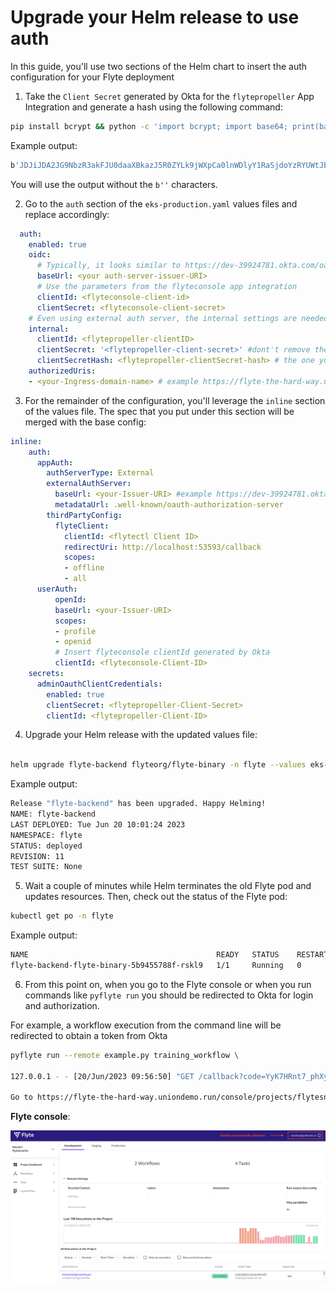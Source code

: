 # Upgrade your Helm release to use auth

In this guide, you'll use two sections of the Helm chart to insert the auth configuration for your Flyte deployment

1. Take the `Client Secret` generated by Okta for the `flytepropeller` App Integration and generate a hash using the following command:

```bash
pip install bcrypt && python -c 'import bcrypt; import base64; print(base64.b64encode(bcrypt.hashpw("<flytepropeller-client-secret>".encode("utf-8"), bcrypt.gensalt(6))))'
```

Example output:
```bash
b'JDJiJDA2JG9NbzR3akFJU0daaXBkazJ5R0ZYLk9jWXpCa0lnWDlyY1RaSjdoYzRYUWtJbFFhZTdwbVdD'
```
You will use the output without the `b''` characters.

2. Go to the `auth` section of the `eks-production.yaml` values files and replace accordingly:

```yaml
  auth:
    enabled: true  
    oidc:
      # Typically, it looks similar to https://dev-39924781.okta.com/oauth2/aus9xyo1dg41VrOU65d7
      baseUrl: <your auth-server-issuer-URI> 
      # Use the parameters from the flyteconsole app integration
      clientId: <flyteconsole-client-id>
      clientSecret: <flyteconsole-client-secret>
    # Even using external auth server, the internal settings are needed for flyteadmin <> flytepropeller communication 
    internal:
      clientId: <flytepropeller-clientID>
      clientSecret: '<flytepropeller-client-secret>' #dont't remove the quotes
      clientSecretHash: <flytepropeller-clientSecret-hash> # the one you generated in step 1
    authorizedUris:
    - <your-Ingress-domain-name> # example https://flyte-the-hard-way.uniondemo.run
```

3. For the remainder of the configuration, you'll leverage the `inline` section of the values file. The spec that you put under this section will be merged with the base config:

```yaml
inline:
    auth:
      appAuth:
        authServerType: External
        externalAuthServer:
          baseUrl: <your-Issuer-URI> #example https://dev-39924781.okta.com/oauth2/aus9xyo1dg41VrOU65d7
          metadataUrl: .well-known/oauth-authorization-server
        thirdPartyConfig:
          flyteClient:
            clientId: <flytectl Client ID>
            redirectUri: http://localhost:53593/callback
            scopes:
            - offline
            - all
      userAuth:
          openId:
          baseUrl: <your-Issuer-URI> 
          scopes:
          - profile
          - openid
          # Insert flyteconsole clientId generated by Okta
          clientId: <flyteconsole-Client-ID> 
    secrets: 
      adminOauthClientCredentials:
        enabled: true
        clientSecret: <flytepropeller-Client-Secret>
        clientId: <flytepropeller-Client-ID>

```

4. Upgrade your Helm release with the updated values file:

```bash

helm upgrade flyte-backend flyteorg/flyte-binary -n flyte --values eks-production.yaml
```
Example output:

```bash
Release "flyte-backend" has been upgraded. Happy Helming!
NAME: flyte-backend
LAST DEPLOYED: Tue Jun 20 10:01:24 2023
NAMESPACE: flyte
STATUS: deployed
REVISION: 11
TEST SUITE: None
```

5. Wait a couple of minutes while Helm terminates the old Flyte pod and updates resources. Then, check out the status of the Flyte pod:

```bash
kubectl get po -n flyte
```
Example output:

```bash
NAME                                          READY   STATUS    RESTARTS   AGE
flyte-backend-flyte-binary-5b9455788f-rskl9   1/1     Running   0          4d20h
```
6. From this point on, when you go to the Flyte console or when you run commands like `pyflyte run` you should be redirected to Okta for login and authorization.

For example, a workflow execution from the command line will be redirected to obtain a token from Okta

```bash
pyflyte run --remote example.py training_workflow \                                          --hyperparameters '{"C": 0.1}'

127.0.0.1 - - [20/Jun/2023 09:56:50] "GET /callback?code=YyK7HRnt7_phXybUf7m2p5Z7pwd4Bt1yCqzEx0YcW9c&state=orsqRSjiRkr7wGHIdVq7Gc1xfHvYQUsstL4YwBI7R525gtLN5RQ0xA HTTP/1.1" 200 -

Go to https://flyte-the-hard-way.uniondemo.run/console/projects/flytesnacks/domains/development/executions/f91546323601d447bab3 to see execution in the console.
``` 

**Flyte console**:

![](./images/flyte-auth-console.png)